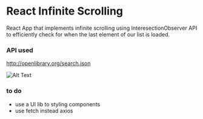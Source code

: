 # React Infinite Scrolling
React App that implements infinite scrolling using InteresectionObserver API to efficiently check for when the last element of our list is loaded.

### API used
http://openlibrary.org/search.json

![Alt Text](https://media.giphy.com/media/dt0rQC855Kdf7enI9K/source.gif)

### to do
- use a UI lib to styling components
- use fetch instead axios